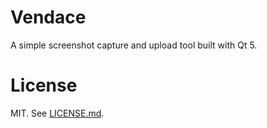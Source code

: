 # Vendace

A simple screenshot capture and upload tool built with Qt 5.

# License

MIT. See [LICENSE.md](LICENSE.md).
